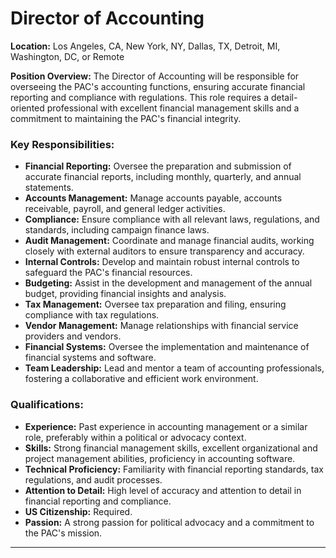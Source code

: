 # **Director of Accounting**

**Location:** Los Angeles, CA, New York, NY, Dallas, TX, Detroit, MI, Washington, DC, or Remote

**Position Overview:**
The Director of Accounting will be responsible for overseeing the PAC's accounting functions, ensuring accurate financial reporting and compliance with regulations. This role requires a detail-oriented professional with excellent financial management skills and a commitment to maintaining the PAC's financial integrity.

### Key Responsibilities:
- **Financial Reporting:** Oversee the preparation and submission of accurate financial reports, including monthly, quarterly, and annual statements.
- **Accounts Management:** Manage accounts payable, accounts receivable, payroll, and general ledger activities.
- **Compliance:** Ensure compliance with all relevant laws, regulations, and standards, including campaign finance laws.
- **Audit Management:** Coordinate and manage financial audits, working closely with external auditors to ensure transparency and accuracy.
- **Internal Controls:** Develop and maintain robust internal controls to safeguard the PAC's financial resources.
- **Budgeting:** Assist in the development and management of the annual budget, providing financial insights and analysis.
- **Tax Management:** Oversee tax preparation and filing, ensuring compliance with tax regulations.
- **Vendor Management:** Manage relationships with financial service providers and vendors.
- **Financial Systems:** Oversee the implementation and maintenance of financial systems and software.
- **Team Leadership:** Lead and mentor a team of accounting professionals, fostering a collaborative and efficient work environment.

### Qualifications:
- **Experience:** Past experience in accounting management or a similar role, preferably within a political or advocacy context.
- **Skills:** Strong financial management skills, excellent organizational and project management abilities, proficiency in accounting software.
- **Technical Proficiency:** Familiarity with financial reporting standards, tax regulations, and audit processes.
- **Attention to Detail:** High level of accuracy and attention to detail in financial reporting and compliance.
- **US Citizenship:** Required.
- **Passion:** A strong passion for political advocacy and a commitment to the PAC's mission.

---